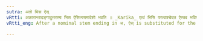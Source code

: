 ```yaml
---
sutra: अतो भिस ऐस्
vRtti: अकारान्तादङ्गादुत्तरस्य भिस ऐसित्ययमादेशो भवति ॥ _Karika_ एत्वं भिसि परत्वाश्चेदत ऐस्क्व भविष्यति । कृतेप्येत्वे भौतपूर्व्यादैस्तु नित्यस्तथा सति ॥
vRtti_eng: After a nominal stem ending in अ, ऐस् is substituted for the case-ending भिस् ॥

---
```

